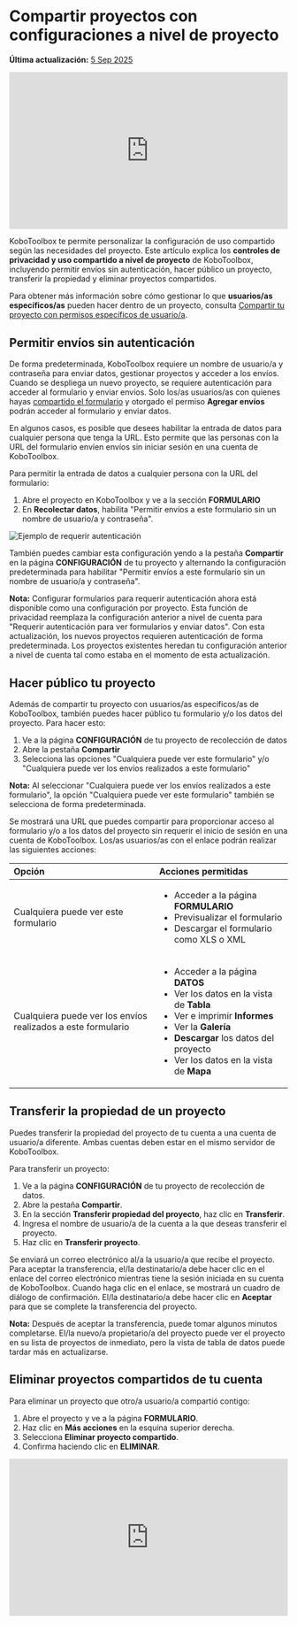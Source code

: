 # Compartir proyectos con configuraciones a nivel de proyecto
**Última actualización:** <a href="https://github.com/kobotoolbox/docs/blob/03c0981e6da0be6aec3385dfe68b2ebb0f71b2f8/source/project_sharing_settings.md" class="reference">5 Sep 2025</a>

<iframe src="https://www.youtube.com/embed/vRuAan0aSfY?si=FbKeyjF9XitYdUWC" style="width: 100%; aspect-ratio: 16 / 9; height: auto; border: 0;" title="YouTube video player" frameborder="0" allow="accelerometer; autoplay; clipboard-write; encrypted-media; gyroscope; picture-in-picture; web-share" allowfullscreen></iframe>

KoboToolbox te permite personalizar la configuración de uso compartido según las necesidades del proyecto. Este artículo explica los **controles de privacidad y uso compartido a nivel de proyecto** de KoboToolbox, incluyendo permitir envíos sin autenticación, hacer público un proyecto, transferir la propiedad y eliminar proyectos compartidos.

<p class="note">
  Para obtener más información sobre cómo gestionar lo que <strong>usuarios/as específicos/as</strong> pueden hacer dentro de un proyecto, consulta <a href="https://support.kobotoolbox.org/managing_permissions.html">Compartir tu proyecto con permisos específicos de usuario/a</a>.
</p>

## Permitir envíos sin autenticación

De forma predeterminada, KoboToolbox requiere un nombre de usuario/a y contraseña para enviar datos, gestionar proyectos y acceder a los envíos. Cuando se despliega un nuevo proyecto, se requiere autenticación para acceder al formulario y enviar envíos. Solo los/as usuarios/as con quienes hayas [compartido el formulario](https://support.kobotoolbox.org/managing_permissions.html) y otorgado el permiso **Agregar envíos** podrán acceder al formulario y enviar datos.

En algunos casos, es posible que desees habilitar la entrada de datos para cualquier persona que tenga la URL. Esto permite que las personas con la URL del formulario envíen envíos sin iniciar sesión en una cuenta de KoboToolbox.

Para permitir la entrada de datos a cualquier persona con la URL del formulario:
1. Abre el proyecto en KoboToolbox y ve a la sección **FORMULARIO**
2. En **Recolectar datos**, habilita "Permitir envíos a este formulario sin un nombre de usuario/a y contraseña".

![Ejemplo de requerir autenticación](images/project_sharing_settings/require_authentication.png)

También puedes cambiar esta configuración yendo a la pestaña **Compartir** en la página **CONFIGURACIÓN** de tu proyecto y alternando la configuración predeterminada para habilitar "Permitir envíos a este formulario sin un nombre de usuario/a y contraseña".

<p class="note">
  <strong>Nota:</strong> Configurar formularios para requerir autenticación ahora está disponible como una configuración por proyecto. Esta función de privacidad reemplaza la configuración anterior a nivel de cuenta para "Requerir autenticación para ver formularios y enviar datos". Con esta actualización, los nuevos proyectos requieren autenticación de forma predeterminada. Los proyectos existentes heredan tu configuración anterior a nivel de cuenta tal como estaba en el momento de esta actualización.
</p>

## Hacer público tu proyecto

Además de compartir tu proyecto con usuarios/as específicos/as de KoboToolbox, también puedes hacer público tu formulario y/o los datos del proyecto. Para hacer esto:

1. Ve a la página **CONFIGURACIÓN** de tu proyecto de recolección de datos
2. Abre la pestaña **Compartir**
3. Selecciona las opciones "Cualquiera puede ver este formulario" y/o "Cualquiera puede ver los envíos realizados a este formulario"

<p class="note">
  <strong>Nota:</strong> Al seleccionar "Cualquiera puede ver los envíos realizados a este formulario", la opción "Cualquiera puede ver este formulario" también se selecciona de forma predeterminada.
</p>

Se mostrará una URL que puedes compartir para proporcionar acceso al formulario y/o a los datos del proyecto sin requerir el inicio de sesión en una cuenta de KoboToolbox. Los/as usuarios/as con el enlace podrán realizar las siguientes acciones:

| **Opción**    | **Acciones permitidas**                                |
| :----------------- | :--------------------------------------------- |
| Cualquiera puede ver este formulario              | <ul><li>Acceder a la página **FORMULARIO**</li> <li>Previsualizar el formulario</li> <li>Descargar el formulario como XLS o XML</li></ul> |
| Cualquiera puede ver los envíos realizados a este formulario      | <ul><li>Acceder a la página **DATOS**</li><li>Ver los datos en la vista de **Tabla**</li><li>Ver e imprimir **Informes**</li><li>Ver la **Galería**</li><li>**Descargar** los datos del proyecto</li><li>Ver los datos en la vista de **Mapa**</li></ul> |

## Transferir la propiedad de un proyecto

Puedes transferir la propiedad del proyecto de tu cuenta a una cuenta de usuario/a diferente. Ambas cuentas deben estar en el mismo servidor de KoboToolbox.

Para transferir un proyecto:
1. Ve a la página **CONFIGURACIÓN** de tu proyecto de recolección de datos.
2. Abre la pestaña **Compartir**.
3. En la sección **Transferir propiedad del proyecto**, haz clic en **Transferir**.
4. Ingresa el nombre de usuario/a de la cuenta a la que deseas transferir el proyecto.
5. Haz clic en **Transferir proyecto**.
   
Se enviará un correo electrónico al/a la usuario/a que recibe el proyecto. Para aceptar la transferencia, el/la destinatario/a debe hacer clic en el enlace del correo electrónico mientras tiene la sesión iniciada en su cuenta de KoboToolbox. Cuando haga clic en el enlace, se mostrará un cuadro de diálogo de confirmación. El/la destinatario/a debe hacer clic en **Aceptar** para que se complete la transferencia del proyecto.

<p class="note">
  <strong>Nota:</strong> Después de aceptar la transferencia, puede tomar algunos minutos completarse. El/la nuevo/a propietario/a del proyecto puede ver el proyecto en su lista de proyectos de inmediato, pero la vista de tabla de datos puede tardar más en actualizarse.
</p>

## Eliminar proyectos compartidos de tu cuenta

Para eliminar un proyecto que otro/a usuario/a compartió contigo:

1. Abre el proyecto y ve a la página **FORMULARIO**.
2. Haz clic en <i class="k-icon-more"></i> **Más acciones** en la esquina superior derecha.
3. Selecciona **Eliminar proyecto compartido**.
4. Confirma haciendo clic en **ELIMINAR**.

<iframe src="https://www.youtube.com/embed/EZyj0tQXtzA?si=EmE0bahqxFAW2Fqm" style="width: 100%; aspect-ratio: 16 / 9; height: auto; border: 0;" title="YouTube video player" frameborder="0" allow="accelerometer; autoplay; clipboard-write; encrypted-media; gyroscope; picture-in-picture; web-share" allowfullscreen></iframe>